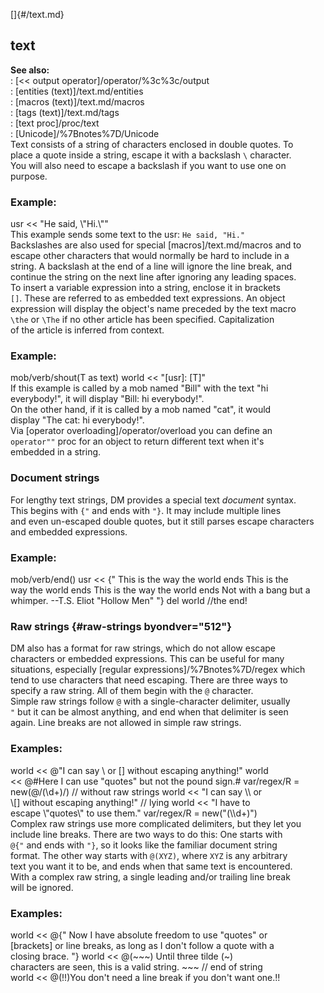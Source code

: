 []{#/text.md}    
## text    
**See also:**    
:   [\<\< output operator]/operator/%3c%3c/output    
:   [entities (text)]/text.md/entities    
:   [macros (text)]/text.md/macros    
:   [tags (text)]/text.md/tags    
:   [text proc]/proc/text    
:   [Unicode]/%7Bnotes%7D/Unicode    
Text consists of a string of characters enclosed in double quotes. To    
place a quote inside a string, escape it with a backslash `\` character.    
You will also need to escape a backslash if you want to use one on    
purpose.    
### Example:    
usr \<\< \"He said, \\\"Hi.\\\"\"    
This example sends some text to the usr: `He said, "Hi."`    
Backslashes are also used for special [macros]/text.md/macros and to    
escape other characters that would normally be hard to include in a    
string. A backslash at the end of a line will ignore the line break, and    
continue the string on the next line after ignoring any leading spaces.    
To insert a variable expression into a string, enclose it in brackets    
`[]`. These are referred to as embedded text expressions. An object    
expression will display the object\'s name preceded by the text macro    
`\the` or `\The` if no other article has been specified. Capitalization    
of the article is inferred from context.    
### Example:    
mob/verb/shout(T as text) world \<\< \"\[usr\]: \[T\]\"    
If this example is called by a mob named \"Bill\" with the text \"hi    
everybody!\", it will display \"Bill: hi everybody!\".    
On the other hand, if it is called by a mob named \"cat\", it would    
display \"The cat: hi everybody!\".    
Via [operator overloading]/operator/overload you can define an    
`operator""` proc for an object to return different text when it\'s    
embedded in a string.    
### Document strings    
For lengthy text strings, DM provides a special text *document* syntax.    
This begins with `{"` and ends with `"}`. It may include multiple lines    
and even un-escaped double quotes, but it still parses escape characters    
and embedded expressions.    
### Example:    
mob/verb/end() usr \<\< {\" This is the way the world ends This is the    
way the world ends This is the way the world ends Not with a bang but a    
whimper. \--T.S. Eliot \"Hollow Men\" \"} del world //the end!    
### Raw strings {#raw-strings byondver="512"}    
DM also has a format for raw strings, which do not allow escape    
characters or embedded expressions. This can be useful for many    
situations, especially [regular expressions]/%7Bnotes%7D/regex which    
tend to use characters that need escaping. There are three ways to    
specify a raw string. All of them begin with the `@` character.    
Simple raw strings follow `@` with a single-character delimiter, usually    
`"` but it can be almost anything, and end when that delimiter is seen    
again. Line breaks are not allowed in simple raw strings.    
### Examples:    
world \<\< @\"I can say \\ or \[\] without escaping anything!\" world    
\<\< @#Here I can use \"quotes\" but not the pound sign.# var/regex/R =    
new(@/(\\d+)/) // without raw strings world \<\< \"I can say \\\\ or    
\\\[\] without escaping anything!\" // lying world \<\< \"I have to    
escape \\\"quotes\\\" to use them.\" var/regex/R = new(\"(\\\\d+)\")    
Complex raw strings use more complicated delimiters, but they let you    
include line breaks. There are two ways to do this: One starts with    
`@{"` and ends with `"}`, so it looks like the familiar document string    
format. The other way starts with `@(XYZ)`, where `XYZ` is any arbitrary    
text you want it to be, and ends when that same text is encountered.    
With a complex raw string, a single leading and/or trailing line break    
will be ignored.    
### Examples:    
world \<\< \@{\" Now I have absolute freedom to use \"quotes\" or    
\[brackets\] or line breaks, as long as I don\'t follow a quote with a    
closing brace. \"} world \<\< @(\~\~\~) Until three tilde (\~)    
characters are seen, this is a valid string. \~\~\~ // end of string    
world \<\< @(!!)You don\'t need a line break if you don\'t want one.!!  